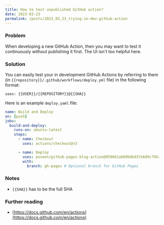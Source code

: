 ```yaml
---
title: How to test unpublished GitHub action?
date: 2023-03-23
permalink: /posts/2023_03_23_trying-in-dev-github-action
---
```


### Problem

When developing a new GitHub Action, then you may want to test it continuously without publishing it first. The UI isn't too helpful here.

### Solution

You can easily test your in development GitHub Actions by referring to them (in ``{{repository}}/.github/workflows/deploy.yml`` file) in the following format:

```text
uses: {{USER}}/{{REPOSITORY}}@{{SHA}}
```

Here is an example ``deploy.yaml`` file:

```yaml
name: Build and Deploy
on: [push]
jobs:
  build-and-deploy:
    runs-on: ubuntu-latest
    steps:
      - name: Checkout
        uses: actions/checkout@v3

      - name: Deploy
        uses: poseen/github-pages-blog-action@959661a660b9bd37e689c795a417a45966a466f3
        with:
          branch: gh-pages # Optional branch for GitHub Pages
```

### Notes

- ``{{SHA}}`` has to be the full SHA

### Further reading

- [https://docs.github.com/en/actions](https://docs.github.com/en/actions)
